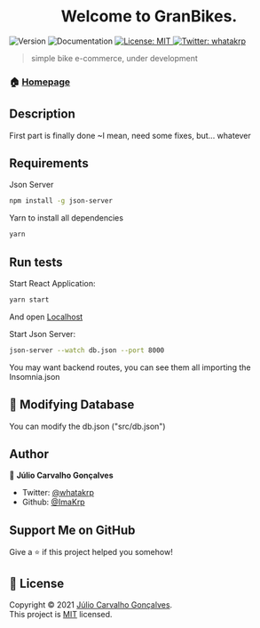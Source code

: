 <h1 align="center">Welcome to GranBikes. </h1>
<p>
  <img alt="Version" src="https://img.shields.io/badge/version-0.1-blue.svg?cacheSeconds=2592000" />
  
  <a target="_blank">
    <img alt="Documentation" src="https://img.shields.io/badge/documentation-yes-brightgreen.svg" />
  </a>
  <a href="https://choosealicense.com/licenses/mit/" target="_blank">
    <img alt="License: MIT" src="https://img.shields.io/badge/License-MIT-yellow.svg" />
  </a>
  <a href="https://twitter.com/whatakrp" target="_blank">
    <img alt="Twitter: whatakrp" src="https://img.shields.io/twitter/follow/whatakrp.svg?style=social" />
  </a>
</p>

> simple bike e-commerce, under development

### 🏠 [Homepage](https://github.com/ImaKrp/BicicletariaReact)

## Description

First part is finally done  ~I mean, need some fixes, but... whatever

## Requirements

Json Server

 ```sh
npm install -g json-server
```

Yarn to install all dependencies

 ```sh
yarn
```

## Run tests

Start React Application:
```sh
yarn start
```

And open [Localhost](http://localhost:3000)

Start Json Server:
```sh
json-server --watch db.json --port 8000
```

You may want backend routes, you can see them all importing the Insomnia.json

## 📑 Modifying Database 

You can modify the db.json ("src/db.json")

## Author

👤 **Júlio Carvalho Gonçalves**

* Twitter: [@whatakrp](https://twitter.com/whatakrp)
* Github: [@ImaKrp](https://github.com/ImaKrp)

## Support Me on GitHub

Give a ⭐️ if this project helped you somehow!

## 📝 License

Copyright © 2021 [Júlio Carvalho Gonçalves](https://github.com/ImaKrp).<br />
This project is [MIT](https://github.com/ImaKrp/BicicletariaReact/blob/master/LICENSE) licensed.
